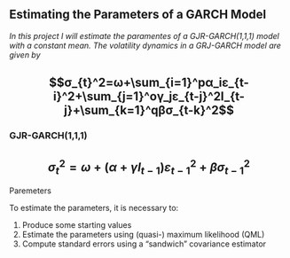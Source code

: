 ## Estimating the Parameters of a GARCH Model

*In this project I will estimate the paramentes of a GJR-GARCH(1,1,1) model with a constant mean. The volatility dynamics in a GRJ-GARCH model are given by*

## $$σ_{t}^2=ω+\sum_{i=1}^pα_iε_{t-i}^2+\sum_{j=1}^oγ_jε_{t-j}^2I_{t-j}+\sum_{k=1}^qβσ_{t-k}^2$$

### GJR-GARCH(1,1,1)

## $$σ_{t}^2=ω+(α+γI_{t-1})ε_{t-1}^2+βσ_{t-1}^2$$

Paremeters

To estimate the parameters, it is necessary to:
1. Produce some starting values
2. Estimate the parameters using (quasi-) maximum likelihood (QML)
3. Compute standard errors using a “sandwich” covariance estimator
